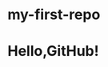 # my-first-repo
<!DOCTYPE html>
<html lang="en">
<head>
  <meta charset="UTF-8">
  <meta name="viewport" content="width=device-width,initial-scale=1.0">
  <title>My First Page</title>
</head>
<body>
  <h1>Hello,GitHub!</h1>
</body>
</html>

